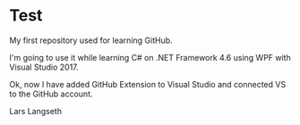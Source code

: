 # Test

My first repository used for learning GitHub.

I'm going to use it while learning C# on .NET Framework 4.6 using WPF with Visual Studio 2017.

Ok, now I have added GitHub Extension to Visual Studio and connected VS to the GitHub account.

Lars Langseth
